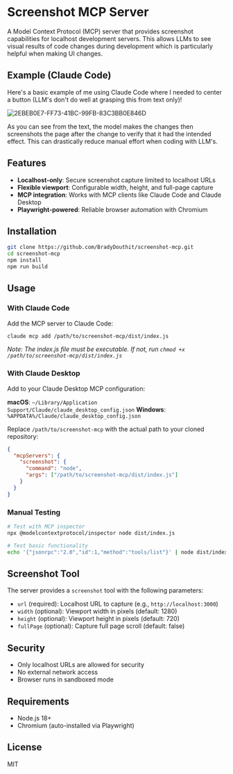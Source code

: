 # Screenshot MCP Server

A Model Context Protocol (MCP) server that provides screenshot capabilities for localhost development servers. This allows LLMs to see visual results of code changes during development which is particularly helpful when making UI changes. 

## Example (Claude Code)
Here's a basic example of me using Claude Code where I needed to center a button (LLM's don't do well at grasping this from text only)!

![2EBEB0E7-FF73-41BC-99FB-83C3BB0E846D](https://github.com/user-attachments/assets/e70b1be0-fc99-4a5b-96b5-31ea249cb076)

As you can see from the text, the model makes the changes then screenshots the page after the change to verify that it had the intended effect. This can drastically reduce manual effort when coding with LLM's.


## Features

- **Localhost-only**: Secure screenshot capture limited to localhost URLs
- **Flexible viewport**: Configurable width, height, and full-page capture
- **MCP integration**: Works with MCP clients like Claude Code and Claude Desktop
- **Playwright-powered**: Reliable browser automation with Chromium

## Installation

```bash
git clone https://github.com/BradyDouthit/screenshot-mcp.git
cd screenshot-mcp
npm install
npm run build
```

## Usage

### With Claude Code

Add the MCP server to Claude Code:

```bash
claude mcp add /path/to/screenshot-mcp/dist/index.js
```

*Note: The index.js file must be executable. If not, run `chmod +x /path/to/screenshot-mcp/dist/index.js`*

### With Claude Desktop

Add to your Claude Desktop MCP configuration:

**macOS**: `~/Library/Application Support/Claude/claude_desktop_config.json`
**Windows**: `%APPDATA%/Claude/claude_desktop_config.json`

Replace `/path/to/screenshot-mcp` with the actual path to your cloned repository:

```json
{
  "mcpServers": {
    "screenshot": {
      "command": "node",
      "args": ["/path/to/screenshot-mcp/dist/index.js"]
    }
  }
}
```

### Manual Testing

```bash
# Test with MCP inspector
npx @modelcontextprotocol/inspector node dist/index.js

# Test basic functionality
echo '{"jsonrpc":"2.0","id":1,"method":"tools/list"}' | node dist/index.js
```

## Screenshot Tool

The server provides a `screenshot` tool with the following parameters:

- `url` (required): Localhost URL to capture (e.g., `http://localhost:3000`)
- `width` (optional): Viewport width in pixels (default: 1280)
- `height` (optional): Viewport height in pixels (default: 720)
- `fullPage` (optional): Capture full page scroll (default: false)

## Security

- Only localhost URLs are allowed for security
- No external network access
- Browser runs in sandboxed mode

## Requirements

- Node.js 18+
- Chromium (auto-installed via Playwright)

## License

MIT
